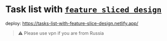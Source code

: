 # Task list with [`feature sliced design`](https://feature-sliced.design/ru/)

deploy: https://tasks-list-with-feature-slice-design.netlify.app/

> ⚠️ Please use vpn if you are from Russia